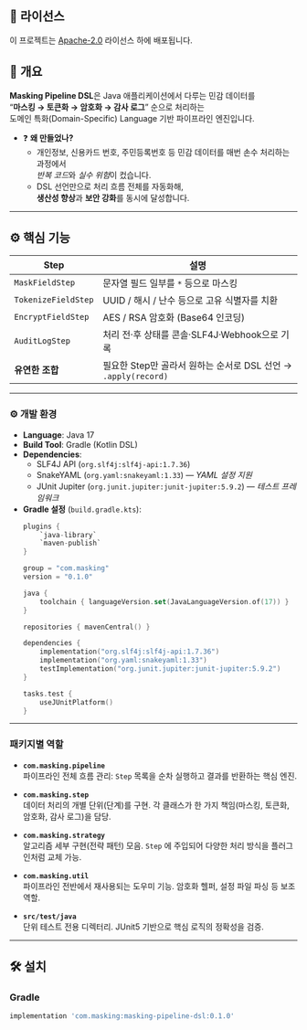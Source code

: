 ## 📄 라이선스
이 프로젝트는 [Apache-2.0](LICENSE) 라이선스 하에 배포됩니다.

## 📌 개요

**Masking Pipeline DSL**은 Java 애플리케이션에서 다루는 민감 데이터를  
“**마스킹 → 토큰화 → 암호화 → 감사 로그**” 순으로 처리하는  
도메인 특화(Domain-Specific) Language 기반 파이프라인 엔진입니다.  

- ❓ **왜 만들었나?**  
  - 개인정보, 신용카드 번호, 주민등록번호 등 민감 데이터를 매번 손수 처리하는 과정에서  
    *반복 코드*와 *실수 위험*이 컸습니다.  
  - DSL 선언만으로 처리 흐름 전체를 자동화해,  
    **생산성 향상**과 **보안 강화**를 동시에 달성합니다.

---

## ⚙️ 핵심 기능

| Step                  | 설명                                                            |
|-----------------------|-----------------------------------------------------------------|
| `MaskFieldStep`       | 문자열 필드 일부를 `*` 등으로 마스킹                            |
| `TokenizeFieldStep`   | UUID / 해시 / 난수 등으로 고유 식별자를 치환                    |
| `EncryptFieldStep`    | AES / RSA 암호화 (Base64 인코딩)                                |
| `AuditLogStep`        | 처리 전·후 상태를 콘솔·SLF4J·Webhook으로 기록                  |
| **유연한 조합**       | 필요한 Step만 골라서 원하는 순서로 DSL 선언 → `.apply(record) ` |

---

### ⚙️ 개발 환경
- **Language**: Java 17  
- **Build Tool**: Gradle (Kotlin DSL)  
- **Dependencies**:
  - SLF4J API (`org.slf4j:slf4j-api:1.7.36`)
  - SnakeYAML (`org.yaml:snakeyaml:1.33`) — *YAML 설정 지원*
  - JUnit Jupiter (`org.junit.jupiter:junit-jupiter:5.9.2`) — *테스트 프레임워크*
- **Gradle 설정** (`build.gradle.kts`):
  ```kotlin
  plugins {
      `java-library`
      `maven-publish`
  }

  group = "com.masking"
  version = "0.1.0"

  java {
      toolchain { languageVersion.set(JavaLanguageVersion.of(17)) }
  }

  repositories { mavenCentral() }

  dependencies {
      implementation("org.slf4j:slf4j-api:1.7.36")
      implementation("org.yaml:snakeyaml:1.33")
      testImplementation("org.junit.jupiter:junit-jupiter:5.9.2")
  }

  tasks.test {
      useJUnitPlatform()
  }

  ```

---  


### 패키지별 역할

- **`com.masking.pipeline`**  
  파이프라인 전체 흐름 관리: `Step` 목록을 순차 실행하고 결과를 반환하는 핵심 엔진.

- **`com.masking.step`**  
  데이터 처리의 개별 단위(단계)를 구현. 각 클래스가 한 가지 책임(마스킹, 토큰화, 암호화, 감사 로그)을 담당.

- **`com.masking.strategy`**  
  알고리즘 세부 구현(전략 패턴) 모음. `Step` 에 주입되어 다양한 처리 방식을 플러그인처럼 교체 가능.

- **`com.masking.util`**  
  파이프라인 전반에서 재사용되는 도우미 기능. 암호화 헬퍼, 설정 파일 파싱 등 보조 역할.

- **`src/test/java`**  
  단위 테스트 전용 디렉터리. JUnit5 기반으로 핵심 로직의 정확성을 검증.

---

## 🛠️ 설치

### Gradle
```groovy
implementation 'com.masking:masking-pipeline-dsl:0.1.0'


